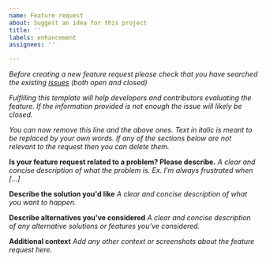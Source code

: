 ```yaml
---
name: Feature request
about: Suggest an idea for this project
title: ''
labels: enhancement
assignees: ''

---
```


*Before creating a new feature request please check that you have searched the existing [issues](https://github.com/proddy/EMS-ESP-Boiler/issues) (both open and closed)*

*Fulfilling this template will help developers and contributors evaluating the feature. If the information provided is not enough the issue will likely be closed.*

*You can now remove this line and the above ones. Text in italic is meant to be replaced by your own words. If any of the sections below are not relevant to the request then you can delete them.*

**Is your feature request related to a problem? Please describe.**
*A clear and concise description of what the problem is. Ex. I'm always frustrated when [...]*

**Describe the solution you'd like**
*A clear and concise description of what you want to happen.*

**Describe alternatives you've considered**
*A clear and concise description of any alternative solutions or features you've considered.*

**Additional context**
*Add any other context or screenshots about the feature request here.*

